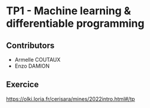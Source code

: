 # TP1 - Machine learning & differentiable programming

## Contributors

- Armelle COUTAUX
- Enzo DAMION

## Exercice

https://olki.loria.fr/cerisara/mines/2022intro.html#/tp
